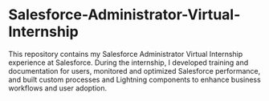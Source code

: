 # Salesforce-Administrator-Virtual-Internship
This repository contains my Salesforce Administrator Virtual Internship experience at Salesforce. During the internship, I developed training and documentation for users, monitored and optimized Salesforce performance, and built custom processes and Lightning components to enhance business workflows and user adoption.
